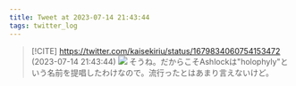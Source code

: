 ```yaml
---
title: Tweet at 2023-07-14 21:43:44
tags: twitter_log
---
```


> [!CITE] https://twitter.com/kaisekiriu/status/1679834060754153472 (2023-07-14 21:43:44)
> ![](https://twitter.com/kaisekiriu/status/1679834060754153472)
> そうね。だからこそAshlockは"holophyly"という名前を提唱したわけなので。流行ったとはあまり言えないけど。
